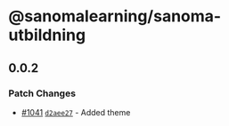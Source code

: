 # @sanomalearning/sanoma-utbildning

## 0.0.2

### Patch Changes

- [#1041](https://github.com/sl-design-system/components/pull/1041) [`d2aee27`](https://github.com/sl-design-system/components/commit/d2aee279e90ff6f76f9e0db046e9965493448248) - Added theme
